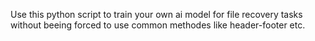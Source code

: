 Use this python script to train your own ai model for file recovery tasks without beeing forced to use common methodes like header-footer etc.
